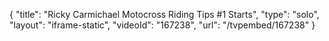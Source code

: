 {
    "title": "Ricky Carmichael Motocross Riding Tips #1 Starts",
    "type": "solo",
    "layout": "iframe-static",
    "videoId": "167238",
    "url": "\/tvpembed\/167238"
}